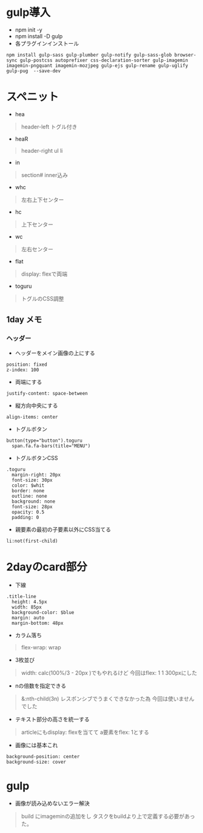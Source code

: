 # gulp導入
- npm init -y
- npm install -D gulp
- 各プラグインインストール
```
npm install gulp-sass gulp-plumber gulp-notify gulp-sass-glob browser-sync gulp-postcss autoprefixer css-declaration-sorter gulp-imagemin imagemin-pngquant imagemin-mozjpeg gulp-ejs gulp-rename gulp-uglify gulp-pug  --save-dev
```
# スペニット
- hea
>header-left トグル付き
- heaR
>header-right ul li
- in
>section#  inner込み
- whc
>左右上下センター
- hc
>上下センター
- wc
>左右センター
- flat
>display: flexで両端
- toguru
>トグルのCSS調整
## 1day メモ
### ヘッダー
- ヘッダーをメイン画像の上にする
```
position: fixed
z-index: 100
```
- 両端にする
```
justify-content: space-between
```
- 縦方向中央にする
```
align-items: center
```
- トグルボタン
```
button(type="button").toguru
  span.fa.fa-bars(title="MENU")
```
- トグルボタンCSS
```
.toguru
  margin-right: 20px
  font-size: 30px
  color: $whit
  border: none
  outline: none
  background: none
  font-size: 28px
  opacity: 0.5
  padding: 0
```
- 親要素の最初の子要素以外にCSS当てる
```
li:not(first-child)
```
# 2dayのcard部分
- 下線
```
.title-line
  height: 4.5px
  width: 85px
  background-color: $blue
  margin: auto
  margin-bottom: 48px
```
- カラム落ち
>flex-wrap: wrap
- 3枚並び
>width: calc(100%/3 - 20px )でもやれるけど
>今回はflex: 1 1 300pxにした
- nの倍数を指定できる
>&:nth-child(3n)
>レスポンシブでうまくできなかった為
>今回は使いませんでした
- テキスト部分の高さを統一する
>articleにもdisplay: flexを当てて
>a要素をflex: 1とする
- 画像には基本これ
```
background-position: center
background-size: cover
```
# gulp
- 画像が読み込めないエラー解決
>build にimageminの追加をし
>タスクをbuildより上で定義する必要があった。
